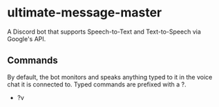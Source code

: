 # ultimate-message-master

A Discord bot that supports Speech-to-Text and Text-to-Speech via Google's API.

## Commands

By default, the bot monitors and speaks anything typed to it in the voice chat it is connected to.  Typed commands are prefixed with a ?.

- ?v <country> <gender>
